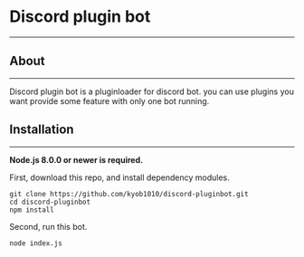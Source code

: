# Discord plugin bot
---

## About
---
Discord plugin bot is a pluginloader for discord bot.
you can use plugins you want provide some feature with only one bot running.

## Installation
---
**Node.js 8.0.0 or newer is required.**

First, download this repo, and install dependency modules.
```
git clone https://github.com/kyob1010/discord-pluginbot.git
cd discord-pluginbot
npm install
```

Second, run this bot.
```
node index.js
```
